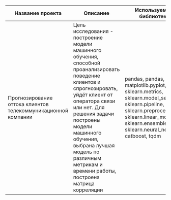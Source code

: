 **Название проекта** | **Описание** | **Используемые библиотеки**
------------ | ------------- | ------------- 
Прогнозирование оттока клиентов телекоммуникационной компании| Цель исследования - построение модели машинного обучения, способной проанализировать поведение клиентов и спрогнозировать, уйдёт клиент от оператора связи или нет. Для решения задачи построены модели машинного обучения, выбрана лучшая модель по различным метрикам и времени работы, построена матрица корреляции| pandas, pandas, matplotlib.pyplot, sklearn.metrics, sklearn.model_selection, sklearn.pipeline, sklearn.preprocessing, sklearn.linear_model, sklearn.ensemble, sklearn.neural_network, catboost, tqdm
